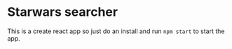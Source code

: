 # Starwars searcher

This is a create react app so just do an install and run `npm start` to start the app.

